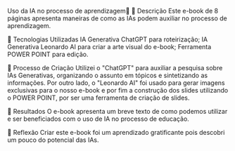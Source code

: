 Uso da IA no processo de aprendizagem🌌
📒 Descrição
Este e-book de 8 páginas apresenta maneiras de como as IAs podem auxiliar no processo de aprendizagem.

🤖 Tecnologias Utilizadas
IA Generativa ChatGPT para roteirização;
IA Generativa Leonardo AI para criar a arte visual do e-book;
Ferramenta POWER POINT para edição.

🧐 Processo de Criação
Utilizei o "ChatGPT" para auxiliar a pesquisa sobre IAs Generativas, organizando o assunto em tópicos e sintetizando as informações. Por outro lado, o "Leonardo AI" foi usado para gerar imagens exclusivas para o nosso e-book e por fim a construção dos slides utilizando o POWER POINT, por ser uma ferramenta de criação de slides.

🚀 Resultados
O e-book apresenta um breve texto de como podemos utilizar e ser beneficiados com o uso de IA no processo de educação.

💭 Reflexão
Criar este e-book foi um aprendizado gratificante pois descobri um pouco do potencial das IAs.
